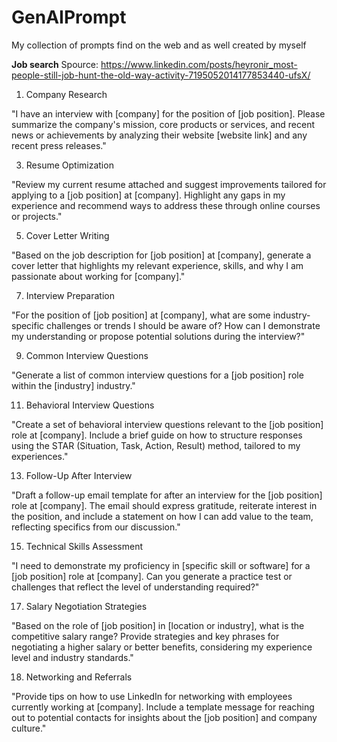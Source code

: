 # GenAIPrompt
My collection of prompts find on the web and as well created by myself

**Job search**
Spource: https://www.linkedin.com/posts/heyronir_most-people-still-job-hunt-the-old-way-activity-7195052014177853440-ufsX/

1. Company Research

"I have an interview with [company] for the position of [job position]. Please summarize the company's mission, core products or services, and recent news or achievements by analyzing their website [website link] and any recent press releases."

3. Resume Optimization

"Review my current resume attached and suggest improvements tailored for applying to a [job position] at [company]. Highlight any gaps in my experience and recommend ways to address these through online courses or projects."

5. Cover Letter Writing

"Based on the job description for [job position] at [company], generate a cover letter that highlights my relevant experience, skills, and why I am passionate about working for [company]."

7. Interview Preparation

"For the position of [job position] at [company], what are some industry-specific challenges or trends I should be aware of? How can I demonstrate my understanding or propose potential solutions during the interview?"

9. Common Interview Questions

"Generate a list of common interview questions for a [job position] role within the [industry] industry."

11. Behavioral Interview Questions

"Create a set of behavioral interview questions relevant to the [job position] role at [company]. Include a brief guide on how to structure responses using the STAR (Situation, Task, Action, Result) method, tailored to my experiences."

13. Follow-Up After Interview

"Draft a follow-up email template for after an interview for the [job position] role at [company]. The email should express gratitude, reiterate interest in the position, and include a statement on how I can add value to the team, reflecting specifics from our discussion."

15. Technical Skills Assessment

"I need to demonstrate my proficiency in [specific skill or software] for a [job position] role at [company]. Can you generate a practice test or challenges that reflect the level of understanding required?"

17. Salary Negotiation Strategies

"Based on the role of [job position] in [location or industry], what is the competitive salary range? Provide strategies and key phrases for negotiating a higher salary or better benefits, considering my experience level and industry standards."

18. Networking and Referrals

"Provide tips on how to use LinkedIn for networking with employees currently working at [company]. Include a template message for reaching out to potential contacts for insights about the [job position] and company culture."
